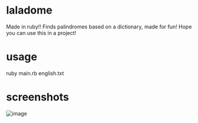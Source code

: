 # laladome
Made in ruby!!
Finds palindromes based on a dictionary, made for fun! Hope you can use this in a project!

# usage
ruby main.rb english.txt

# screenshots
![image](https://github.com/zararashigal/laladome/assets/161075247/0d22e32a-0e08-4b25-acc3-0c57f0837f39)
